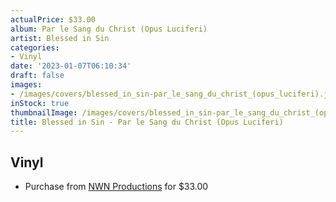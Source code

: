 ```yaml
---
actualPrice: $33.00
album: Par le Sang du Christ (Opus Luciferi)
artist: Blessed in Sin
categories:
- Vinyl
date: '2023-01-07T06:10:34'
draft: false
images:
- /images/covers/blessed_in_sin-par_le_sang_du_christ_(opus_luciferi).jpg
inStock: true
thumbnailImage: /images/covers/blessed_in_sin-par_le_sang_du_christ_(opus_luciferi)-thumb.jpg
title: Blessed in Sin - Par le Sang du Christ (Opus Luciferi)
---
```


## Vinyl
* Purchase from [NWN Productions](http://shop.nwnprod.com/index.php?route=product/product&path=75&product_id=30405&sort=pd.name&order=ASC) for $33.00
